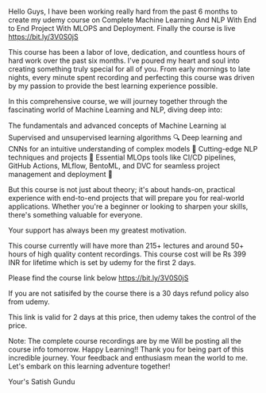 Hello Guys,
I have been working really hard from the past 6 months to create my udemy course on Complete Machine Learning And NLP With End to End Project With MLOPS and Deployment. Finally the course is live
https://bit.ly/3V0S0jS

This course has been a labor of love, dedication, and countless hours of hard work over the past six months. I've poured my heart and soul into creating something truly special for all of you. From early mornings to late nights, every minute spent recording and perfecting this course was driven by my passion to provide the best learning experience possible.

In this comprehensive course, we will journey together through the fascinating world of Machine Learning and NLP, diving deep into:

The fundamentals and advanced concepts of Machine Learning 📊
Supervised and unsupervised learning algorithms 🔍
Deep learning and CNNs for an intuitive understanding of complex models 🤖
Cutting-edge NLP techniques and projects 📝
Essential MLOps tools like CI/CD pipelines, GitHub Actions, MLflow, BentoML, and DVC for seamless project management and deployment 🚀

But this course is not just about theory; it's about hands-on, practical experience with end-to-end projects that will prepare you for real-world applications. Whether you're a beginner or looking to sharpen your skills, there's something valuable for everyone.

Your support has always been my greatest motivation. 

This course currently will have more than 215+ lectures and around 50+ hours of high quality content recordings.
This course cost will be Rs 399 INR for lifetime which is set by udemy for the first 2 days.

Please find the course link below
https://bit.ly/3V0S0jS

If you are not satisifed by the  course there is a 30 days refund policy also from udemy. 

This link is valid for 2 days at this price, then udemy takes the control of the price.


Note: The complete course recordings are by me
Will be posting all the course info tomorrow. Happy Learning!!
Thank you for being part of this incredible journey. Your feedback and enthusiasm mean the world to me. Let's embark on this learning adventure together!

Your's
Satish Gundu
